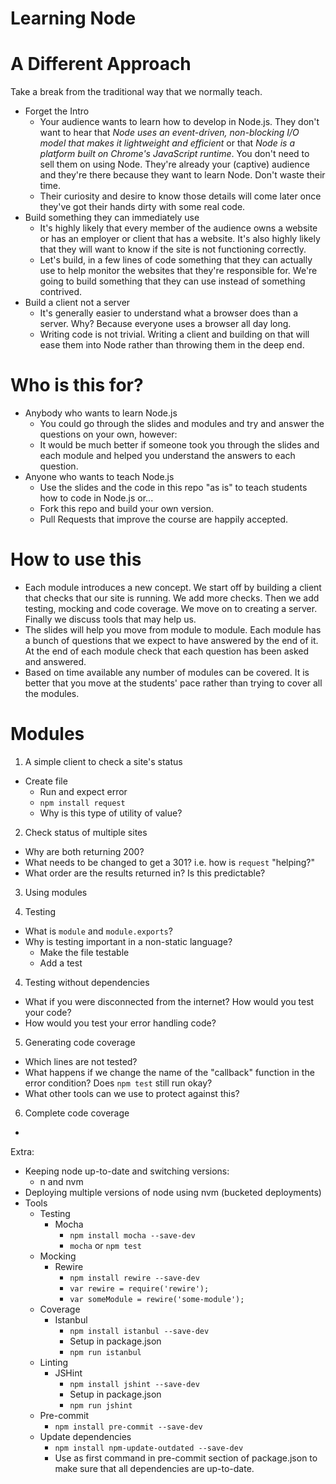 # Learning Node

# A Different Approach

Take a break from the traditional way that we normally teach.

* Forget the Intro
  * Your audience wants to learn how to develop in Node.js. They don't want
  to hear that
  *Node uses an event-driven, non-blocking I/O model that makes it lightweight
   and efficient* or that *Node is a platform built on Chrome's JavaScript
   runtime*. You don't need to sell them on using Node. They're already your
   (captive) audience and they're there because they want to learn Node.
   Don't waste their time.
  * Their curiosity and desire to know those details will come later once
  they've got their hands dirty with some real code.
* Build something they can immediately use
  * It's highly likely that every member of the audience owns a website or has
  an employer or client that has a website. It's also highly likely that they
  will want to know if the site is not functioning correctly.
  * Let's build, in a few lines of code something that they can actually use
  to help monitor the websites that they're responsible for. We're going
  to build something that they can use instead of something contrived.
* Build a client not a server
  * It's generally easier to understand what a browser does than a server.
  Why? Because everyone uses a browser all day long.
  * Writing code is not trivial. Writing a client and building on that will
   ease them into Node rather than throwing them in the deep end.

# Who is this for?

* Anybody who wants to learn Node.js
  * You could go through the slides and modules and try and answer the
  questions on your own, however:
  * It would be much better if someone took you through the slides and each
  module and helped you understand the answers to each question.
* Anyone who wants to teach Node.js
  * Use the slides and the code in this repo "as is" to teach students how
  to code in Node.js or...
  * Fork this repo and build your own version.
  * Pull Requests that improve the course are happily accepted.

# How to use this

* Each module introduces a new concept. We start off by building a client that checks
  that our site is running. We add more checks. Then we add testing, mocking and code
  coverage. We move on to creating a server. Finally we discuss tools that may help us.
* The slides will help you move from module to module. Each module has a bunch of questions
   that we expect to have answered by the end of it. At the end of each module check that
   each question has been asked and answered.
* Based on time available any number of modules can be covered. It is better that you move
   at the students' pace rather than trying to cover all the modules.

# Modules

1. A simple client to check a site's status
  * Create file
	* Run and expect error
	* `npm install request`
	* Why is this type of utility of value?

2. Check status of multiple sites
  * Why are both returning 200?
  * What needs to be changed to get a 301? i.e. how is `request` "helping?"
  * What order are the results returned in? Is this predictable?

3. Using modules

3. Testing
  * What is `module` and `module.exports`?
  * Why is testing important in a non-static language?
	* Make the file testable
	* Add a test

4. Testing without dependencies
  * What if you were disconnected from the internet? How would you test your code?
  * How would you test your error handling code?

5. Generating code coverage
  * Which lines are not tested?
  * What happens if we change the name of the "callback" function in the error condition?
  Does `npm test` still run okay?
  * What other tools can we use to protect against this?

6. Complete code coverage
  *

Extra:
* Keeping node up-to-date and switching versions:
  * n and nvm
* Deploying multiple versions of node using nvm (bucketed deployments)
* Tools
  * Testing
    * Mocha
      * `npm install mocha --save-dev`
      * `mocha` or `npm test`
  * Mocking
    * Rewire
      * `npm install rewire --save-dev`
      * `var rewire = require('rewire');`
      * `var someModule = rewire('some-module');`
  * Coverage
    * Istanbul
      * `npm install istanbul --save-dev`
      * Setup in package.json
      * `npm run istanbul`
  * Linting
    * JSHint
      * `npm install jshint --save-dev`
      * Setup in package.json
      * `npm run jshint`
  * Pre-commit
    * `npm install pre-commit --save-dev`
  * Update dependencies
    * `npm install npm-update-outdated --save-dev`
    * Use as first command in pre-commit section of package.json to make
     sure that all dependencies are up-to-date.

